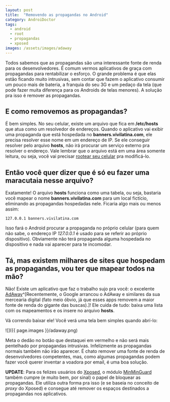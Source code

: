 ```yaml
---
layout: post
title:  "Removendo as propagandas no Android"
category: AndroiDoctor
tags:
  - android
  - root
  - propagandas
  - xposed
images: /assets/images/adaway
---
```


Todos sabemos que as propagandas são uma interessante fonte de renda para os desenvolvedores. É
comum vermos aplicativos de graça com propagandas para rentabilizar o esforço. O grande problema é
que elas estão ficando muito intrusivas, sem contar que fazem o aplicativo consumir um pouco mais de
bateria, a franquia do seu 3G e um pedaço da tela (que pode fazer muita diferença para os Androids
de telas menores). A solução pra isso é remover as propagandas.

## E como removemos as propagandas?

É bem simples. No seu celular, existe um arquivo que fica em **/etc/hosts** que atua como um
resolvedor de endereços. Quando o aplicativo vai exibir uma propaganda que está hospedada no
**banners.vivilatina.com**, ele precisa resolver esse nome em um endereço de IP. Se ele conseguir
resolver pelo arquivo **hosts**, não irá procurar um serviço externo pra resolver o endereço. Vale
lembrar que o arquivo está em uma área somente leitura, ou seja, você vai precisar
[rootear seu celular][post-root] pra modificá-lo.

## Então você quer dizer que é só eu fazer uma maracutaia nesse arquivo?

Exatamente! O arquivo **hosts** funciona como uma tabela, ou seja, bastaria você mapear o nome
**banners.vivilatina.com** para um local fictício, eliminando as propagandas hospedadas nele.
Ficaria algo mais ou menos assim:

    127.0.0.1 banners.vivilatina.com

Isso fará o Android procurar a propaganda no próprio celular (para quem não sabe, o endereço IP
*127.0.0.1* é usado para se referir ao próprio dispositivo). Obviamente não terá propaganda alguma
hospedada no dispositivo e nada vai aparecer para te incomodar.

## Tá, mas existem milhares de sites que hospedam as propagandas, vou ter que mapear todos na mão?

Não! Existe um aplicativo que faz o trabalho sujo pra você: o excelente [AdAway][]^[Recentemente, o
Google arrancou o AdAway e similares da sua mercearia digital (fato meio óbvio, já que esses apps
removem a maior fonte de renda do gigante das buscas).]! Ele cuida de tudo: baixa uma lista com os
mapeamentos e os insere no arquivo **hosts**.

Vá correndo baixar ele! Você verá uma tela bem simples quando abrí-lo:

![]({{ page.images }}/adaway.png)

Meta o dedão no botão que destaquei em vermelho e não será mais pentelhado por propagandas
intrusivas. Infelizmente as propagandas normais também não irão aparecer. É chato remover uma fonte
de renda de desenvolvedores competentes, mas, como algumas propagandas podem fazer você querer
inventar a voadora por email, é uma boa solução.

**UPDATE**: Para os felizes usuários do [Xposed][post-xposed], o módulo [MinMinGuard][] também cumpre (e muito bem, por sinal) o papel de bloquear as propagandas. Ele utiliza outra forma pra isso (e se baseia no conceito de *proxy* do Xposed) e consegue até remover os espaços destinados a propagandas nos aplicativos.

[MinMinGuard]: <http://repo.xposed.info/module/tw.fatminmin.xposed.minminguard>
[post-xposed]: <{% link_to_post xposed %}>
[post-root]: <{% link_to_post root %}>
[adaway]: <https://f-droid.org/repository/browse/?fdid=org.adaway>

